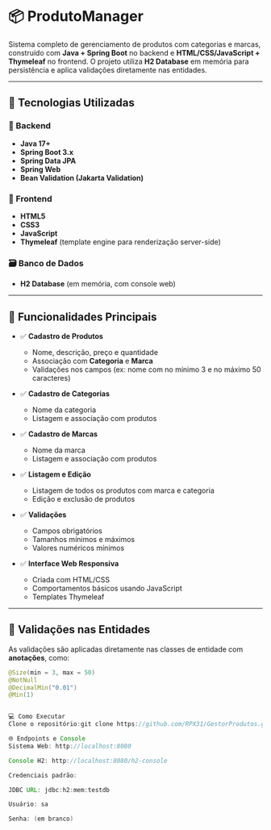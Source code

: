 # 📦 ProdutoManager

Sistema completo de gerenciamento de produtos com categorias e marcas, construído com **Java + Spring Boot** no backend e **HTML/CSS/JavaScript + Thymeleaf** no frontend. O projeto utiliza **H2 Database** em memória para persistência e aplica validações diretamente nas entidades.

---

## 🚀 Tecnologias Utilizadas

### 🔧 Backend
- **Java 17+**
- **Spring Boot 3.x**
- **Spring Data JPA**
- **Spring Web**
- **Bean Validation (Jakarta Validation)**

### 🎨 Frontend
- **HTML5**
- **CSS3**
- **JavaScript**
- **Thymeleaf** (template engine para renderização server-side)

### 🗃️ Banco de Dados
- **H2 Database** (em memória, com console web)

---

## 🧩 Funcionalidades Principais

- ✅ **Cadastro de Produtos**
  - Nome, descrição, preço e quantidade
  - Associação com **Categoria** e **Marca**
  - Validações nos campos (ex: nome com no mínimo 3 e no máximo 50 caracteres)

- ✅ **Cadastro de Categorias**
  - Nome da categoria
  - Listagem e associação com produtos

- ✅ **Cadastro de Marcas**
  - Nome da marca
  - Listagem e associação com produtos

- ✅ **Listagem e Edição**
  - Listagem de todos os produtos com marca e categoria
  - Edição e exclusão de produtos

- ✅ **Validações**
  - Campos obrigatórios
  - Tamanhos mínimos e máximos
  - Valores numéricos mínimos

- ✅ **Interface Web Responsiva**
  - Criada com HTML/CSS
  - Comportamentos básicos usando JavaScript
  - Templates Thymeleaf

---

## 🧪 Validações nas Entidades

As validações são aplicadas diretamente nas classes de entidade com **anotações**, como:

```java
@Size(min = 3, max = 50)
@NotNull
@DecimalMin("0.01")
@Min(1)


💻 Como Executar
Clone o repositório:git clone https://github.com/RPX31/GestorProdutos.git

🌐 Endpoints e Console
Sistema Web: http://localhost:8080

Console H2: http://localhost:8080/h2-console

Credenciais padrão:

JDBC URL: jdbc:h2:mem:testdb

Usuário: sa

Senha: (em branco)


